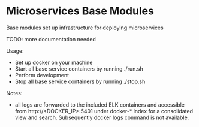 # Microservices Base Modules

Base modules set up infrastructure for deploying microservices

TODO: more documentation needed

Usage:
- Set up docker on your machine
- Start all base service containers by running ./run.sh
- Perform development
- Stop all base service containers by running ./stop.sh

Notes:
- all logs are forwarded to the included ELK containers and accessible from http://<DOCKER_IP>:5401 under docker-* index for a consolidated view and search. Subsequently docker logs command is not available.
